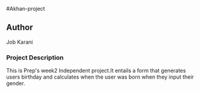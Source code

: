 #Akhan-project

## Author
Job Karani

### Project Description
This is Prep's week2 Independent project.It entails a form that generates users birthday and calculates when the user was born when they input their gender.
